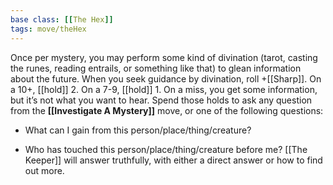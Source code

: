 ```yaml
---
base class: [[The Hex]]
tags: move/theHex
---
```

Once per mystery, you may perform some kind of divination (tarot, casting the runes, reading entrails, or something like that) to glean information about the future. When you seek guidance by divination, roll +[[Sharp]]. On a 10+, [[hold]] 2. On a 7-9, [[hold]] 1. On a miss, you get some information, but it’s not what you want to hear. Spend those holds to ask any question from the **[[Investigate A Mystery]]** move, or one of the following questions:
- What can I gain from this person/place/thing/creature?

- Who has touched this person/place/thing/creature before me? [[The Keeper]] will answer truthfully, with either a direct answer or how to find out more.

